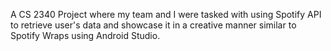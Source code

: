 A CS 2340 Project where my team and I were tasked with using Spotify API to retrieve user's data and showcase it in a creative manner similar to Spotify Wraps using Android Studio.
